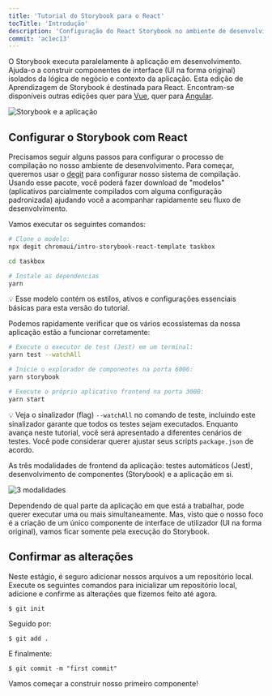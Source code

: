 ```yaml
---
title: 'Tutorial do Storybook para o React'
tocTitle: 'Introdução'
description: 'Configuração do React Storybook no ambiente de desenvolvimento React'
commit: 'ac1ec13'
---
```


O Storybook executa paralelamente à aplicação em desenvolvimento.
Ajuda-o a construir componentes de interface (UI na forma original) isolados da lógica de negócio e contexto da aplicação.
Esta edição de Aprendizagem de Storybook é destinada para React.
Encontram-se disponíveis outras edições quer para [Vue](/intro-to-storybook/vue/pt/get-started), quer para [Angular](/intro-to-storybook/angular/pt/get-started).

![Storybook e a aplicação](/intro-to-storybook/storybook-relationship.jpg)

## Configurar o Storybook com React

Precisamos seguir alguns passos para configurar o processo de compilação no nosso ambiente de desenvolvimento.
Para começar, queremos usar o [degit](https://github.com/Rich-Harris/degit) para configurar nosso sistema de compilação. Usando esse pacote, você poderá fazer download de "modelos" (aplicativos parcialmente compilados com alguma configuração padronizada) ajudando você a acompanhar rapidamente seu fluxo de desenvolvimento.

Vamos executar os seguintes comandos:

```bash
# Clone o modelo:
npx degit chromaui/intro-storybook-react-template taskbox

cd taskbox

# Instale as dependencias
yarn
```

<div class="aside">
💡 Esse modelo contém os estilos, ativos e configurações essenciais básicas para esta versão do tutorial.
</div>

Podemos rapidamente verificar que os vários ecossistemas da nossa aplicação estão a funcionar corretamente:

```bash
# Execute o executor de test (Jest) em um terminal:
yarn test --watchAll

# Inicie o explorador de componentes na porta 6006:
yarn storybook

# Execute o próprio aplicativo frontend na porta 3000:
yarn start
```

<div class="aside"> 
💡 Veja o sinalizador (flag) <code>--watchAll</code> no comando de teste, incluindo este sinalizador garante que todos os testes sejam executados. Enquanto avança neste tutorial, você será apresentado a diferentes cenários de testes. Você pode considerar querer ajustar seus scripts <code>package.json</code> de acordo.
</div>

As três modalidades de frontend da aplicação: testes automáticos (Jest), desenvolvimento de componentes (Storybook) e a aplicação em si.

![3 modalidades](/intro-to-storybook/app-three-modalities.png)

Dependendo de qual parte da aplicação em que está a trabalhar, pode querer executar uma ou mais simultaneamente.
Mas, visto que o nosso foco é a criação de um único componente de interface de utilizador (UI na forma original), vamos ficar somente pela execução do Storybook.

## Confirmar as alterações

Neste estágio, é seguro adicionar nossos arquivos a um repositório local. Execute os seguintes comandos para inicializar um repositório local, adicione e confirme as alterações que fizemos feito até agora.

```shell
$ git init
```

Seguido por:

```shell
$ git add .
```

E finalmente:

```shell
$ git commit -m "first commit"
```

Vamos começar a construir nosso primeiro componente!
